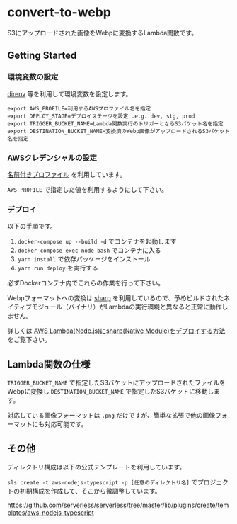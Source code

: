 # convert-to-webp
S3にアップロードされた画像をWebpに変換するLambda関数です。

## Getting Started

### 環境変数の設定

[direnv](https://github.com/direnv/direnv) 等を利用して環境変数を設定します。

```
export AWS_PROFILE=利用するAWSプロファイル名を指定
export DEPLOY_STAGE=デプロイステージを設定 .e.g. dev, stg, prod
export TRIGGER_BUCKET_NAME=Lambda関数実行のトリガーとなるS3バケット名を指定
export DESTINATION_BUCKET_NAME=変換済のWebp画像がアップロードされるS3バケット名を指定
```

### AWSクレデンシャルの設定

[名前付きプロファイル](https://docs.aws.amazon.com/ja_jp/cli/latest/userguide/cli-configure-profiles.html) を利用しています。

`AWS_PROFILE` で指定した値を利用するようにして下さい。

### デプロイ

以下の手順です。

1. `docker-compose up --build -d` でコンテナを起動します
1. `docker-compose exec node bash` でコンテナに入る
1. `yarn install` で依存パッケージをインストール
1. `yarn run deploy` を実行する

必ずDockerコンテナ内でこれらの作業を行って下さい。

Webpフォーマットへの変換は [sharp](https://github.com/lovell/sharp) を利用しているので、予めビルドされたネイティブモジュール（バイナリ）がLambdaの実行環境と異なると正常に動作しません。

詳しくは [AWS Lambda(Node.js)にsharp(Native Module)をデプロイする方法](https://dev.classmethod.jp/articles/how-to-deploy-with-native-module/) をご覧下さい。

## Lambda関数の仕様

`TRIGGER_BUCKET_NAME` で指定したS3バケットにアップロードされたファイルをWebpに変換し `DESTINATION_BUCKET_NAME` で指定したS3バケットに移動します。

対応している画像フォーマットは `.png` だけですが、簡単な拡張で他の画像フォーマットにも対応可能です。

## その他

ディレクトリ構成は以下の公式テンプレートを利用しています。

`sls create -t aws-nodejs-typescript -p [任意のディレクトリ名]` でプロジェクトの初期構成を作成して、そこから微調整しています。

https://github.com/serverless/serverless/tree/master/lib/plugins/create/templates/aws-nodejs-typescript
